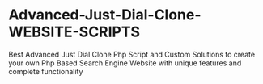 # Advanced-Just-Dial-Clone-WEBSITE-SCRIPTS
Best Advanced Just Dial Clone Php Script and Custom Solutions to create your own Php Based Search Engine Website with unique features and complete functionality
